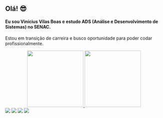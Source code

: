 ## Olá! 😎

#### Eu sou Vinícius Vilas Boas e estudo ADS (Análise e Desenvolvimento de Sistemas) no SENAC.

Estou em transição de carreira e busco oportunidade para poder codar profissionalmente.

<div align="center">
  <a href="https://github.com/vinivilasboas">
  <img height="180em" src="https://github-readme-stats.vercel.app/api?username=vinivilasboas&show_icons=true&theme=maroongold"/>
  <img height="180em" src="https://github-readme-stats.vercel.app/api/top-langs/?username=vinivilasboas&layout=compact&theme=maroongold"/>
</div>
  
<div> 
  <a href="https://www.linkedin.com/in/vinivilasboas" target="_blank"><img src="https://img.shields.io/badge/-LinkedIn-%230077B5?style=for-the-badge&logo=linkedin&logoColor=white" target="_blank"></a> 
  <a href = "mailto:vinivilasboas@gmail.com"><img src="https://img.shields.io/badge/-Gmail-%23333?style=for-the-badge&logo=gmail&logoColor=white" target="_blank"></a>
  <a href="https://instagram.com/vinivilasboas" target="_blank"><img src="https://img.shields.io/badge/-Instagram-%23E4405F?style=for-the-badge&logo=instagram&logoColor=white" target="_blank"></a>
  <a href="https://twitter.com/vinivilasboas_" target="_blank"><img src="https://img.shields.io/badge/Twitter-1DA1F2?style=for-the-badge&logo=twitter&logoColor=white" target="_blank"></a>
</div>
